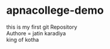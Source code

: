 # apnacollege-demo
this is my first git Repository
<br>
Authore = jatin karadiya
<br>
king of kotha
